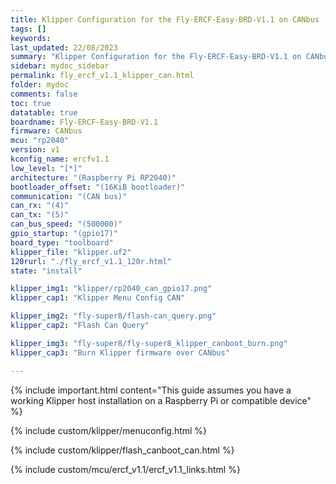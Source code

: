 ```yaml
---
title: Klipper Configuration for the Fly-ERCF-Easy-BRD-V1.1 on CANbus
tags: []
keywords: 
last_updated: 22/08/2023
summary: "Klipper Configuration for the Fly-ERCF-Easy-BRD-V1.1 on CANbus"
sidebar: mydoc_sidebar
permalink: fly_ercf_v1.1_klipper_can.html
folder: mydoc
comments: false
toc: true
datatable: true
boardname: Fly-ERCF-Easy-BRD-V1.1
firmware: CANbus
mcu: "rp2040"
version: v1
kconfig_name: ercfv1.1
low_level: "[*]"
architecture: "(Raspberry Pi RP2040)"
bootloader_offset: "(16KiB bootloader)"
communication: "(CAN bus)"
can_rx: "(4)"
can_tx: "(5)"
can_bus_speed: "(500000)"
gpio_startup: "(gpio17)"
board_type: "toolboard"
klipper_file: "klipper.uf2"
120rurl: "./fly_ercf_v1.1_120r.html"
state: "install"

klipper_img1: "klipper/rp2040_can_gpio17.png"
klipper_cap1: "Klipper Menu Config CAN"

klipper_img2: "fly-super8/flash-can_query.png"
klipper_cap2: "Flash Can Query"

klipper_img3: "fly-super8/fly-super8_klipper_canboot_burn.png"
klipper_cap3: "Burn Klipper firmware over CANbus"

---
```


{% include important.html content="This guide assumes you have a working Klipper host installation on a Raspberry Pi or compatible device" %}

{% include custom/klipper/menuconfig.html %}

{% include custom/klipper/flash_canboot_can.html %}

{% include custom/mcu/ercf_v1.1/ercf_v1.1_links.html %}
